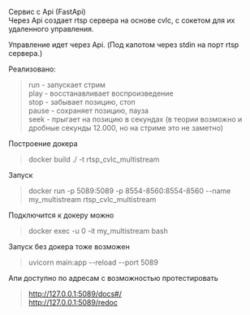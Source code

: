 Сервис с Api (FastApi)  
Через Api создает rtsp сервера на основе cvlc, с сокетом для их удаленного управления.

Управление идет через Api. (Под капотом через stdin на порт rtsp сервера.)

Реализовано:    
> run - запускает стрим    
> play - восстанавливает воспроизведение  
> stop - забывает позицию, стоп  
> pause - сохраняет позицию, пауза  
> seek - прыгает на позицию в секундах (в теории возможно и дробные секунды 12.000, но на стриме это не заметно)  

Построение докера  
> docker build ./ -t rtsp_cvlc_multistream
  
Запуск   
> docker run -p 5089:5089 -p 8554-8560:8554-8560 --name my_multistream rtsp_cvlc_multistream  

Подключится к докеру можно  
> docker exec -u 0 -it my_multistream bash

Запуск без докера тоже возможен  
> uvicorn main:app --reload --port 5089

Апи доступно по адресам с возможностью протестировать
> http://127.0.0.1:5089/docs#/  
> http://127.0.0.1:5089/redoc
